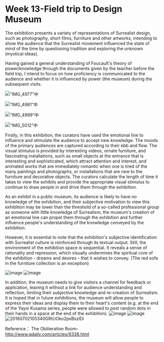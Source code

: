 # Week 13-Field trip to Design Museum 

The exhibition presents a variety of representations of Surrealist design, such as photography, short films, furniture and other artworks, intending to show the audience that the Surrealist movement influenced the state of mind of the time by questioning tradition and exploring the unknown (mystical ideas).

Having gained a general understanding of Foucault's theory of power/knowledge through the documents given by the teacher before the field trip, I intend to focus on how proficiency is communicated to the audience and whether it is influenced by power (the museum) during the subsequent visits.

![“IMG_4977”中](https://user-images.githubusercontent.com/57748663/225180154-f94d7c34-6e0a-42d5-84d3-021d5f461107.jpeg)

![“IMG_4981”中](https://user-images.githubusercontent.com/57748663/225180187-1558c325-f79a-44c8-bec5-da7c375613f1.jpeg)

![“IMG_4999”中](https://user-images.githubusercontent.com/57748663/225180197-2d9cbac5-4116-446c-92a8-ec93e88d0957.jpeg)

![“IMG_5012”中](https://user-images.githubusercontent.com/57748663/225180219-1154b1b6-90fc-49fc-b79d-336ac2488202.jpeg)

Firstly, in this exhibition, the curators have used the emotional line to influence and stimulate the audience to accept new knowledge. The moods of the primary audiences are captured according to their ebb and flow. The visual stimulus is provided by interesting videos, ornate furniture, and fascinating installations, such as small objects at the entrance that is interesting and sophisticated, which attract attention and interest, and animated works that are immediately romantic when one is tired of the many paintings and photographs, or installations that are new to the furniture and decorative objects. The curators calculate the length of time it takes to view the exhibits and provide the appropriate visual stimulus to continue to draw people in and drive them through the exhibition.

As an exhibit in a public museum, its audience is likely to have no knowledge of the exhibition, and their subjective motivation to view this exhibition may be lower than the threshold of a so-called professional group as someone with little knowledge of Surrealism, the museum's creation of an emotional line can propel them through the exhibition and further influence people's understanding of the knowledge conveyed by the exhibition.

However, it is essential to note that the exhibition's subjective identification with Surrealist culture is reinforced through its textual output. Still, the environment of the exhibition space is sequential. It reveals a sense of rationality and repression, which visually undermines the spiritual core of the exhibition - dreams and desires - that it wishes to convey. (The red sofa in the furniture collection is an exception)

![image](https://user-images.githubusercontent.com/57748663/225179323-0cda4e8e-a1cc-4928-9e5b-1630a30cc995.png)
![image](https://user-images.githubusercontent.com/57748663/225179525-7e80a810-cb98-44d6-92e3-dc22dbf3c348.png)

In addition, the museum needs to give visitors a channel for feedback or application, leaving it without a link for audience understanding and reflection, limiting their subjective knowledge and re-creation of Surrealism. It is hoped that in future exhibitions, the museum will allow people to express their ideas and display them to their heart's content (e.g. at the end of the Yayoi Kusama series, people were allowed to post random dots in their hands in a space at the end of the exhibition).
![image](https://user-images.githubusercontent.com/57748663/225181126-b1d4667f-7629-4bcf-bd27-28523e082caa.png)
![image](https://user-images.githubusercontent.com/57748663/225181172-19ca5500-f3ef-4929-a895-7ba2c2458355.png)
![20160702105340GRtUOko2pxBszIDi](https://user-images.githubusercontent.com/57748663/225181205-8ba7649b-6e73-40b2-b7ce-0941733fe241.jpg)


Reference：
The Obliteration Room-http://www.qdaily.com/articles/6336.html
